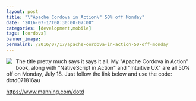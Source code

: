 ```yaml
---
layout: post
title: "\"Apache Cordova in Action\" 50% off Monday"
date: "2016-07-17T08:30:00-07:00"
categories: [development,mobile]
tags: [cordova]
banner_image: 
permalink: /2016/07/17/apache-cordova-in-action-50-off-monday
---
```


<img src="https://static.raymondcamden.com/images/2016/07/cordova.jpg" align="left" style="margin-right: 10px;margin-bottom: 10px"> 

The title pretty much says it says it all. My "Apache Cordova in Action" book, along with "NativeScript in Action" and "Intuitive UX" are all 50% off on Monday, July 18. Just follow the link below and use the code: dotd071816au
<!--more-->
https://www.manning.com/dotd

<script>
if(document.location.hostname.indexOf('mr-cordova.blogspot') >= 0) {
	alert('This site is stealing my content - sending you to the proper blog now...');
	document.location.href = 'http://www.raymondcamden.com';
}
</script>